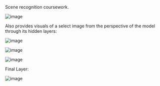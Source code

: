 Scene recognition coursework.

![image](https://github.com/user-attachments/assets/4fc6adf8-7a28-4fe7-b105-4d793cdee8fc)


Also provides visuals of a select image from the perspective of the model through its hidden layers:

![image](https://github.com/user-attachments/assets/817b2eaa-9020-4ba0-88e5-a9731cfbbe15)

![image](https://github.com/user-attachments/assets/a56e0489-8435-4595-8b5f-67284323f1f3)

![image](https://github.com/user-attachments/assets/6444b687-b83d-4341-a4f5-5e892d0777be)

Final Layer:

![image](https://github.com/user-attachments/assets/8ebbb303-ffa6-4763-9621-073670a09d6d)
